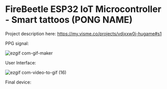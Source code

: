# FireBeetle ESP32 IoT Microcontroller - Smart tattoos (PONG NAME)

Project description here:
https://my.visme.co/projects/vdjxxw0j-hugame#s1

PPG signal:

![ezgif com-gif-maker](https://user-images.githubusercontent.com/63125253/111841914-fcd7bd80-88fe-11eb-944b-49138ddd3173.gif)




User Interface:

![ezgif com-video-to-gif (16)](https://user-images.githubusercontent.com/63125253/111841971-14af4180-88ff-11eb-964d-3d183a0b7a5f.gif)



Final device:

